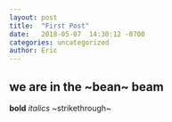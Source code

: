 ```yaml
---
layout: post
title:  "First Post"
date:   2018-05-07  14:30:12 -0700
categories: uncategorized
author: Eric
---
```


## we are in the ~bean~ beam
**bold**
*italics*
~strikethrough~

